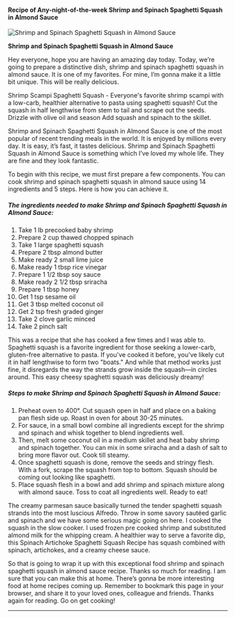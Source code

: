             

#### Recipe of Any-night-of-the-week Shrimp and Spinach Spaghetti Squash in Almond Sauce

![Shrimp and Spinach Spaghetti Squash in Almond Sauce](https://img-global.cpcdn.com/recipes/4991290063192064/751x532cq70/shrimp-and-spinach-spaghetti-squash-in-almond-sauce-recipe-main-photo.jpg)

**Shrimp and Spinach Spaghetti Squash in Almond Sauce**

Hey everyone, hope you are having an amazing day today. Today, we’re going to prepare a distinctive dish, shrimp and spinach spaghetti squash in almond sauce. It is one of my favorites. For mine, I’m gonna make it a little bit unique. This will be really delicious.

Shrimp Scampi Spaghetti Squash - Everyone's favorite shrimp scampi with a low-carb, healthier alternative to pasta using spaghetti squash! Cut the squash in half lengthwise from stem to tail and scrape out the seeds. Drizzle with olive oil and season Add squash and spinach to the skillet.

Shrimp and Spinach Spaghetti Squash in Almond Sauce is one of the most popular of recent trending meals in the world. It is enjoyed by millions every day. It is easy, it’s fast, it tastes delicious. Shrimp and Spinach Spaghetti Squash in Almond Sauce is something which I’ve loved my whole life. They are fine and they look fantastic.

To begin with this recipe, we must first prepare a few components. You can cook shrimp and spinach spaghetti squash in almond sauce using 14 ingredients and 5 steps. Here is how you can achieve it.

##### The ingredients needed to make Shrimp and Spinach Spaghetti Squash in Almond Sauce:

1.  Take 1 lb precooked baby shrimp
2.  Prepare 2 cup thawed chopped spinach
3.  Take 1 large spaghetti squash
4.  Prepare 2 tbsp almond butter
5.  Make ready 2 small lime juice
6.  Make ready 1 tbsp rice vinegar
7.  Prepare 1 1/2 tbsp soy sauce
8.  Make ready 2 1/2 tbsp sriracha
9.  Prepare 1 tbsp honey
10.  Get 1 tsp sesame oil
11.  Get 3 tbsp melted coconut oil
12.  Get 2 tsp fresh graded ginger
13.  Take 2 clove garlic minced
14.  Take 2 pinch salt

This was a recipe that she has cooked a few times and I was able to. Spaghetti squash is a favorite ingredient for those seeking a lower-carb, gluten-free alternative to pasta. If you've cooked it before, you've likely cut it in half lengthwise to form two "boats." And while that method works just fine, it disregards the way the strands grow inside the squash—in circles around. This easy cheesy spaghetti squash was deliciously dreamy!

##### Steps to make Shrimp and Spinach Spaghetti Squash in Almond Sauce:

1.  Preheat oven to 400°. Cut squash open in half and place on a baking pan flesh side up. Roast in oven for about 30-25 minutes.
2.  For sauce, in a small bowl combine all ingredients except for the shrimp and spinach and whisk together to blend ingredients well.
3.  Then, melt some coconut oil in a medium skillet and heat baby shrimp and spinach together. You can mix in some sriracha and a dash of salt to bring more flavor out. Cook till steamy.
4.  Once spaghetti squash is done, remove the seeds and stringy flesh. With a fork, scrape the squash from top to bottom. Squash should be coming out looking like spaghetti.
5.  Place squash flesh in a bowl and add shrimp and spinach mixture along with almond sauce. Toss to coat all ingredients well. Ready to eat!

The creamy parmesan sauce basically turned the tender spaghetti squash strands into the most luscious Alfredo. Throw in some savory sautéed garlic and spinach and we have some serious magic going on here. I cooked the squash in the slow cooker. I used frozen pre cooked shrimp and substituted almond milk for the whipping cream. A healthier way to serve a favorite dip, this Spinach Artichoke Spaghetti Squash Recipe has squash combined with spinach, artichokes, and a creamy cheese sauce.

So that is going to wrap it up with this exceptional food shrimp and spinach spaghetti squash in almond sauce recipe. Thanks so much for reading. I am sure that you can make this at home. There’s gonna be more interesting food at home recipes coming up. Remember to bookmark this page in your browser, and share it to your loved ones, colleague and friends. Thanks again for reading. Go on get cooking!

* * *